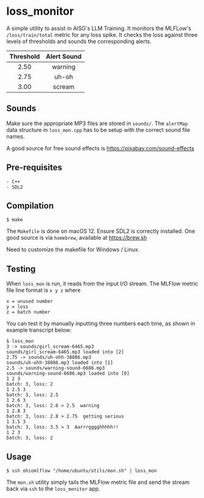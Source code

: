 # loss_monitor

A simple utility to assist in AISG's LLM Training.
It monitors the MLFLow's `/loss/train/total` metric for any loss spike.
It checks the loss against three levels of thresholds and sounds the corresponding alerts.

| Threshold | Alert Sound  |
|:---------:|:------------:|
| 2.50      | warning      |
| 2.75      | uh-oh        |
| 3.00      | scream       |

## Sounds
Make sure the appropriate MP3 files are stored in `sounds/`. 
The `alertMap` data structure in `loss_mon.cpp` has to be 
setup with the correct sound file names.

A good source for free sound effects is https://pixabay.com/sound-effects

## Pre-requisites
    - C++
    - SDL2

## Compilation
    $ make

The `Makefile` is done on macOS 12.
Ensure SDL2 is correctly installed. One good source is via `homebrew`, available at https://brew.sh

Need to customize the makefile for Windows / Linux.

## Testing
When `loss_mon` is run, it reads from the input I/O stream.
The MLFlow metric file line format is `x y z` where

    x = unused number
    y = loss
    z = batch number

You can test it by manually inputting three numbers each time,
as shown in example transcript below:

    $ loss_mon
    3 -> sounds/girl_scream-6465.mp3
    sounds/girl_scream-6465.mp3 loaded into [2]
    2.75 -> sounds/uh-ohh-38886.mp3
    sounds/uh-ohh-38886.mp3 loaded into [1]
    2.5 -> sounds/warning-sound-6686.mp3
    sounds/warning-sound-6686.mp3 loaded into [0]
    1 2 3
    batch: 3, loss: 2
    1 2.5 3
    batch: 3, loss: 2.5
    1 2.6 3
    batch: 3, loss: 2.6 > 2.5  warning
    1 2.8 3
    batch: 3, loss: 2.8 > 2.75  getting serious
    1 3.5 3
    batch: 3, loss: 3.5 > 3  Aarrrgggghhhhh!!
    1 2 3
    batch: 3, loss: 2



## Usage
    $ ssh ohiomlflow "/home/ubuntu/utils/mon.sh" | loss_mon

The `mon.sh` utility simply tails the MLFlow metric file and send the stream back via `ssh` to the `loss_monitor` app.

